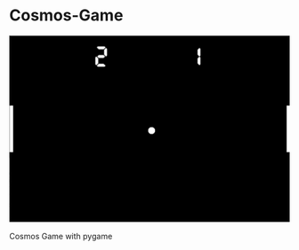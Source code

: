 # Cosmos-Game

![alt text](https://github.com/Maksim787/Cosmos-Game/blob/main/Example/Screenshot.png)

Cosmos Game with pygame
